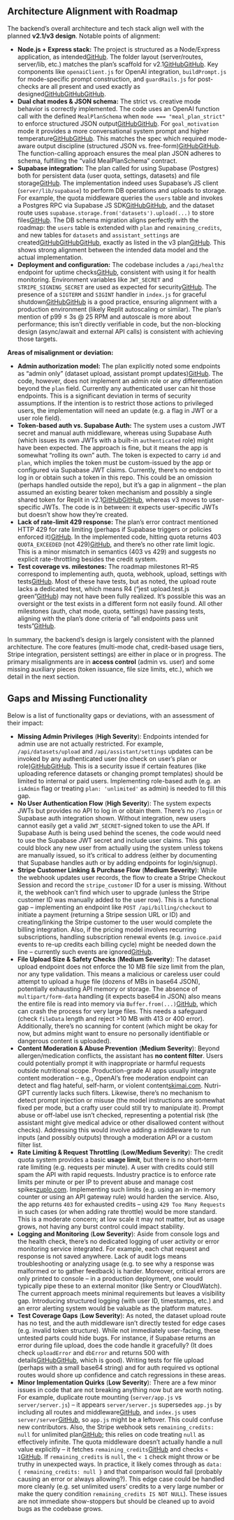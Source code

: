 ## Architecture Alignment with Roadmap

The backend’s overall architecture and tech stack align well with the planned **v2.1/v3 design**. Notable points of alignment:

- **Node.js + Express stack:** The project is structured as a Node/Express application, as intended[GitHub](https://github.com/nutri-org/nutri-gpt-assistant/blob/e5bb499f52e6ab9179aa8aa5b305e52572740b42/docs/replit_backend_plan_v_2_1.md#L23-L31). The folder layout (server/routes, server/lib, etc.) matches the plan’s scaffold for v2.1[GitHub](https://github.com/nutri-org/nutri-gpt-assistant/blob/e5bb499f52e6ab9179aa8aa5b305e52572740b42/docs/replit_backend_plan_v_2_1.md#L92-L101)[GitHub](https://github.com/nutri-org/nutri-gpt-assistant/blob/e5bb499f52e6ab9179aa8aa5b305e52572740b42/docs/replit_backend_plan_v_2_1.md#L104-L111). Key components like `openaiClient.js` for OpenAI integration, `buildPrompt.js` for mode-specific prompt construction, and `guardRails.js` for post-checks are all present and used exactly as designed[GitHub](https://github.com/nutri-org/nutri-gpt-assistant/blob/e5bb499f52e6ab9179aa8aa5b305e52572740b42/server/lib/openaiClient.js#L40-L48)[GitHub](https://github.com/nutri-org/nutri-gpt-assistant/blob/e5bb499f52e6ab9179aa8aa5b305e52572740b42/server/lib/openaiClient.js#L52-L61)[GitHub](https://github.com/nutri-org/nutri-gpt-assistant/blob/e5bb499f52e6ab9179aa8aa5b305e52572740b42/server/lib/guardRails.js#L10-L18).
- **Dual chat modes & JSON schema:** The strict vs. creative mode behavior is correctly implemented. The code uses an OpenAI function call with the defined `MealPlanSchema` when `mode === "meal_plan_strict"` to enforce structured JSON output[GitHub](https://github.com/nutri-org/nutri-gpt-assistant/blob/e5bb499f52e6ab9179aa8aa5b305e52572740b42/server/lib/buildPrompt.js#L43-L51)[GitHub](https://github.com/nutri-org/nutri-gpt-assistant/blob/e5bb499f52e6ab9179aa8aa5b305e52572740b42/server/lib/buildPrompt.js#L52-L60). For `goal_motivation` mode it provides a more conversational system prompt and higher temperature[GitHub](https://github.com/nutri-org/nutri-gpt-assistant/blob/e5bb499f52e6ab9179aa8aa5b305e52572740b42/server/lib/buildPrompt.js#L7-L15)[GitHub](https://github.com/nutri-org/nutri-gpt-assistant/blob/e5bb499f52e6ab9179aa8aa5b305e52572740b42/server/lib/buildPrompt.js#L16-L24). This matches the spec which required mode-aware output discipline (structured JSON vs. free-form)[GitHub](https://github.com/nutri-org/nutri-gpt-assistant/blob/e5bb499f52e6ab9179aa8aa5b305e52572740b42/docs/replit_backend_plan_v_2_1.md#L14-L22)[GitHub](https://github.com/nutri-org/nutri-gpt-assistant/blob/e5bb499f52e6ab9179aa8aa5b305e52572740b42/docs/replit_backend_plan_v_2_1.md#L70-L78). The function-calling approach ensures the meal plan JSON adheres to schema, fulfilling the “valid MealPlanSchema” contract.
- **Supabase integration:** The plan called for using Supabase (Postgres) both for persistent data (user quota, settings, datasets) and file storage[GitHub](https://github.com/nutri-org/nutri-gpt-assistant/blob/e5bb499f52e6ab9179aa8aa5b305e52572740b42/attached_assets/Pasted--1-Create-docs-backend-plan-v3-md-supersedes-v2-1-cat-docs-backend-plan-v3-md-EOF-Nutr-1753812672052_1753812672053.txt#L18-L22). The implementation indeed uses Supabase’s JS client (`server/lib/supabase`) to perform DB operations and uploads to storage. For example, the quota middleware queries the `users` table and invokes a Postgres RPC via Supabase JS SDK[GitHub](https://github.com/nutri-org/nutri-gpt-assistant/blob/e5bb499f52e6ab9179aa8aa5b305e52572740b42/middleware/quota.js#L9-L17)[GitHub](https://github.com/nutri-org/nutri-gpt-assistant/blob/e5bb499f52e6ab9179aa8aa5b305e52572740b42/middleware/quota.js#L19-L23), and the dataset route uses `supabase.storage.from('datasets').upload(...)` to store files[GitHub](https://github.com/nutri-org/nutri-gpt-assistant/blob/e5bb499f52e6ab9179aa8aa5b305e52572740b42/server/routes/datasets.js#L26-L34). The DB schema migration aligns perfectly with the roadmap: the `users` table is extended with `plan` and `remaining_credits`, and new tables for `datasets` and `assistant_settings` are created[GitHub](https://github.com/nutri-org/nutri-gpt-assistant/blob/e5bb499f52e6ab9179aa8aa5b305e52572740b42/db/migrations/20250730_r1.sql#L2-L10)[GitHub](https://github.com/nutri-org/nutri-gpt-assistant/blob/e5bb499f52e6ab9179aa8aa5b305e52572740b42/db/migrations/20250730_r1.sql#L6-L14)[GitHub](https://github.com/nutri-org/nutri-gpt-assistant/blob/e5bb499f52e6ab9179aa8aa5b305e52572740b42/db/migrations/20250730_r1.sql#L15-L23), exactly as listed in the v3 plan[GitHub](https://github.com/nutri-org/nutri-gpt-assistant/blob/e5bb499f52e6ab9179aa8aa5b305e52572740b42/attached_assets/Pasted--1-Create-docs-backend-plan-v3-md-supersedes-v2-1-cat-docs-backend-plan-v3-md-EOF-Nutr-1753812672052_1753812672053.txt#L18-L22). This shows strong alignment between the intended data model and the actual implementation.
- **Deployment and configuration:** The codebase includes a `/api/healthz` endpoint for uptime checks[GitHub](https://github.com/nutri-org/nutri-gpt-assistant/blob/e5bb499f52e6ab9179aa8aa5b305e52572740b42/server/routes/health.js#L5-L12), consistent with using it for health monitoring. Environment variables like `JWT_SECRET` and `STRIPE_SIGNING_SECRET` are used as expected for security[GitHub](https://github.com/nutri-org/nutri-gpt-assistant/blob/e5bb499f52e6ab9179aa8aa5b305e52572740b42/.env.example#L2-L7). The presence of a `SIGTERM` and `SIGINT` handler in `index.js` for graceful shutdown[GitHub](https://github.com/nutri-org/nutri-gpt-assistant/blob/e5bb499f52e6ab9179aa8aa5b305e52572740b42/index.js#L9-L17)[GitHub](https://github.com/nutri-org/nutri-gpt-assistant/blob/e5bb499f52e6ab9179aa8aa5b305e52572740b42/index.js#L18-L25) is a good practice, ensuring alignment with a production environment (likely Replit autoscaling or similar). The plan’s mention of p99 ≤ 3s @ 25 RPM and autoscale is more about performance; this isn’t directly verifiable in code, but the non-blocking design (async/await and external API calls) is consistent with achieving those targets.

**Areas of misalignment or deviation:**

- **Admin authorization model:** The plan explicitly noted some endpoints as “admin only” (dataset upload, assistant prompt updates)[GitHub](https://github.com/nutri-org/nutri-gpt-assistant/blob/e5bb499f52e6ab9179aa8aa5b305e52572740b42/attached_assets/Pasted--1-Create-docs-backend-plan-v3-md-supersedes-v2-1-cat-docs-backend-plan-v3-md-EOF-Nutr-1753812672052_1753812672053.txt#L24-L32). The code, however, does not implement an admin role or any differentiation beyond the `plan` field. Currently any authenticated user can hit those endpoints. This is a significant deviation in terms of security assumptions. If the intention is to restrict those actions to privileged users, the implementation will need an update (e.g. a flag in JWT or a user role field).
- **Token-based auth vs. Supabase Auth:** The system uses a custom JWT secret and manual auth middleware, whereas using Supabase Auth (which issues its own JWTs with a built-in `authenticated` role) might have been expected. The approach is fine, but it means the app is somewhat “rolling its own” auth. The token is expected to carry `id` and `plan`, which implies the token must be custom-issued by the app or configured via Supabase JWT claims. Currently, there’s no endpoint to log in or obtain such a token in this repo. This could be an omission (perhaps handled outside the repo), but it’s a gap in alignment – the plan assumed an existing bearer token mechanism and possibly a single shared token for Replit in v2.1[GitHub](https://github.com/nutri-org/nutri-gpt-assistant/blob/e5bb499f52e6ab9179aa8aa5b305e52572740b42/docs/replit_backend_plan_v_2_1.md#L27-L35)[GitHub](https://github.com/nutri-org/nutri-gpt-assistant/blob/e5bb499f52e6ab9179aa8aa5b305e52572740b42/docs/replit_backend_plan_v_2_1.md#L43-L51), whereas v3 moves to user-specific JWTs. The code is in between: it expects user-specific JWTs but doesn’t show how they’re created.
- **Lack of rate-limit 429 response:** The plan’s error contract mentioned HTTP 429 for rate limiting (perhaps if Supabase triggers or policies enforced it)[GitHub](https://github.com/nutri-org/nutri-gpt-assistant/blob/e5bb499f52e6ab9179aa8aa5b305e52572740b42/docs/replit_backend_plan_v_2_1.md#L82-L89). In the implemented code, hitting quota returns 403 `QUOTA_EXCEEDED` (not 429)[GitHub](https://github.com/nutri-org/nutri-gpt-assistant/blob/e5bb499f52e6ab9179aa8aa5b305e52572740b42/middleware/quota.js#L14-L18), and there’s no other rate limit logic. This is a minor mismatch in semantics (403 vs 429) and suggests no explicit rate-throttling besides the credit system.
- **Test coverage vs. milestones:** The roadmap milestones R1–R5 correspond to implementing auth, quota, webhook, upload, settings with tests[GitHub](https://github.com/nutri-org/nutri-gpt-assistant/blob/e5bb499f52e6ab9179aa8aa5b305e52572740b42/attached_assets/Pasted--1-Create-docs-backend-plan-v3-md-supersedes-v2-1-cat-docs-backend-plan-v3-md-EOF-Nutr-1753812672052_1753812672053.txt#L34-L42). Most of these have tests, but as noted, the upload route lacks a dedicated test, which means R4 (“jest upload.test.js green”[GitHub](https://github.com/nutri-org/nutri-gpt-assistant/blob/e5bb499f52e6ab9179aa8aa5b305e52572740b42/attached_assets/Pasted--1-Create-docs-backend-plan-v3-md-supersedes-v2-1-cat-docs-backend-plan-v3-md-EOF-Nutr-1753812672052_1753812672053.txt#L38-L41)) may not have been fully realized. It’s possible this was an oversight or the test exists in a different form not easily found. All other milestones (auth, chat mode, quota, settings) have passing tests, aligning with the plan’s done criteria of “all endpoints pass unit tests”[GitHub](https://github.com/nutri-org/nutri-gpt-assistant/blob/e5bb499f52e6ab9179aa8aa5b305e52572740b42/attached_assets/Pasted--1-Create-docs-backend-plan-v3-md-supersedes-v2-1-cat-docs-backend-plan-v3-md-EOF-Nutr-1753812672052_1753812672053.txt#L44-L48).

In summary, the backend’s design is largely consistent with the planned architecture. The core features (multi-mode chat, credit-based usage tiers, Stripe integration, persistent settings) are either in place or in progress. The primary misalignments are in **access control** (admin vs. user) and some missing auxiliary pieces (token issuance, file size limits, etc.), which we detail in the next section.

## Gaps and Missing Functionality

Below is a list of functionality gaps or deviations, with an assessment of their impact:

- **Missing Admin Privileges** (**High Severity**): Endpoints intended for admin use are not actually restricted. For example, `/api/datasets/upload` and `/api/assistant/settings` updates can be invoked by any authenticated user (no check on user’s plan or role)[GitHub](https://github.com/nutri-org/nutri-gpt-assistant/blob/e5bb499f52e6ab9179aa8aa5b305e52572740b42/server/routes/datasets.js#L14-L21)[GitHub](https://github.com/nutri-org/nutri-gpt-assistant/blob/e5bb499f52e6ab9179aa8aa5b305e52572740b42/server/routes/settings.js#L43-L51). This is a security issue if certain features (like uploading reference datasets or changing prompt templates) should be limited to internal or paid users. Implementing role-based auth (e.g. an `isAdmin` flag or treating `plan: 'unlimited'` as admin) is needed to fill this gap.
- **No User Authentication Flow** (**High Severity**): The system expects JWTs but provides no API to log in or obtain them. There’s no `/login` or Supabase auth integration shown. Without integration, new users cannot easily get a valid `JWT_SECRET`-signed token to use the API. If Supabase Auth is being used behind the scenes, the code would need to use the Supabase JWT secret and include user claims. This gap could block any new user from actually using the system unless tokens are manually issued, so it’s critical to address (either by documenting that Supabase handles auth or by adding endpoints for login/signup).
- **Stripe Customer Linking & Purchase Flow** (**Medium Severity**): While the webhook updates user records, the flow to create a Stripe Checkout Session and record the `stripe_customer` ID for a user is missing. Without it, the webhook can’t find which user to upgrade (unless the Stripe customer ID was manually added to the user row). This is a functional gap – implementing an endpoint like `POST /api/billing/checkout` to initiate a payment (returning a Stripe session URL or ID) and creating/linking the Stripe customer to the user would complete the billing integration. Also, if the pricing model involves recurring subscriptions, handling subscription renewal events (e.g. `invoice.paid` events to re-up credits each billing cycle) might be needed down the line – currently such events are ignored[GitHub](https://github.com/nutri-org/nutri-gpt-assistant/blob/e5bb499f52e6ab9179aa8aa5b305e52572740b42/tests/billing.test.js#L101-L108).
- **File Upload Size & Safety Checks** (**Medium Severity**): The dataset upload endpoint does not enforce the 10 MB file size limit from the plan, nor any type validation. This means a malicious or careless user could attempt to upload a huge file (dozens of MBs in base64 JSON), potentially exhausting API memory or storage. The absence of `multipart/form-data` handling (it expects base64 in JSON) also means the entire file is read into memory via `Buffer.from(...)`[GitHub](https://github.com/nutri-org/nutri-gpt-assistant/blob/e5bb499f52e6ab9179aa8aa5b305e52572740b42/server/routes/datasets.js#L26-L34), which can crash the process for very large files. This needs a safeguard (check `fileData` length and reject >10 MB with 413 or 400 error). Additionally, there’s no scanning for content (which might be okay for now, but admins might want to ensure no personally identifiable or dangerous content is uploaded).
- **Content Moderation & Abuse Prevention** (**Medium Severity**): Beyond allergen/medication conflicts, the assistant has **no content filter**. Users could potentially prompt it with inappropriate or harmful requests outside nutritional scope. Production-grade AI apps usually integrate content moderation – e.g., OpenAI’s free moderation endpoint can detect and flag hateful, self-harm, or violent content[skimai.com](https://skimai.com/10-best-practices-for-managing-user-generated-content-with-openais-api/#:~\:text=AI%20skimai,The%20endpoint). Nutri-GPT currently lacks such filters. Likewise, there’s no mechanism to detect prompt injection or misuse (the model instructions are somewhat fixed per mode, but a crafty user could still try to manipulate it). Prompt abuse or off-label use isn’t checked, representing a potential risk (the assistant might give medical advice or other disallowed content without checks). Addressing this would involve adding a middleware to run inputs (and possibly outputs) through a moderation API or a custom filter list.
- **Rate Limiting & Request Throttling** (**Low/Medium Severity**): The credit quota system provides a basic **usage limit**, but there is no short-term rate limiting (e.g. requests per minute). A user with credits could still spam the API with rapid requests. Industry practice is to enforce rate limits per minute or per IP to prevent abuse and manage cost spikes[zuplo.com](https://zuplo.com/blog/2023/10/11/rate-limiting-openai-requests#:~\:text=Rate%20limiting%20is%20a%20great,AI%20models%20in%20your%20API). Implementing such limits (e.g. using an in-memory counter or using an API gateway rule) would harden the service. Also, the app returns `403` for exhausted credits – using `429 Too Many Requests` in such cases (or when adding rate throttle) would be more standard. This is a moderate concern; at low scale it may not matter, but as usage grows, not having any burst control could impact stability.
- **Logging and Monitoring** (**Low Severity**): Aside from console logs and the health check, there’s no dedicated logging of user activity or error monitoring service integrated. For example, each chat request and response is not saved anywhere. Lack of audit logs means troubleshooting or analyzing usage (e.g. to see why a response was malformed or to gather feedback) is harder. Moreover, critical errors are only printed to console – in a production deployment, one would typically pipe these to an external monitor (like Sentry or CloudWatch). The current approach meets minimal requirements but leaves a visibility gap. Introducing structured logging (with user ID, timestamps, etc.) and an error alerting system would be valuable as the platform matures.
- **Test Coverage Gaps** (**Low Severity**): As noted, the dataset upload route has no test, and the auth middleware isn’t directly tested for edge cases (e.g. invalid token structure). While not immediately user-facing, these untested parts could hide bugs. For instance, if Supabase returns an error during file upload, does the code handle it gracefully? (It does check `uploadError` and `dbError` and returns 500 with details[GitHub](https://github.com/nutri-org/nutri-gpt-assistant/blob/e5bb499f52e6ab9179aa8aa5b305e52572740b42/server/routes/datasets.js#L34-L42)[GitHub](https://github.com/nutri-org/nutri-gpt-assistant/blob/e5bb499f52e6ab9179aa8aa5b305e52572740b42/server/routes/datasets.js#L52-L60), which is good). Writing tests for file upload (perhaps with a small base64 string) and for auth required vs optional routes would shore up confidence and catch regressions in these areas.
- **Minor Implementation Quirks** (**Low Severity**): There are a few minor issues in code that are not breaking anything now but are worth noting. For example, duplicate route mounting (`server/app.js` vs `server/server.js`) – it appears `server/server.js` supersedes `app.js` by including all routes and middleware[GitHub](https://github.com/nutri-org/nutri-gpt-assistant/blob/e5bb499f52e6ab9179aa8aa5b305e52572740b42/server/server.js#L21-L28), and `index.js` uses `server/server`[GitHub](https://github.com/nutri-org/nutri-gpt-assistant/blob/e5bb499f52e6ab9179aa8aa5b305e52572740b42/index.js#L2-L7), so `app.js` might be a leftover. This could confuse new contributors. Also, the Stripe webhook sets `remaining_credits: null` for unlimited plan[GitHub](https://github.com/nutri-org/nutri-gpt-assistant/blob/e5bb499f52e6ab9179aa8aa5b305e52572740b42/server/routes/billing.js#L19-L27); this relies on code treating `null` as effectively infinite. The quota middleware doesn’t actually handle a null value explicitly – it fetches `remaining_credits`[GitHub](https://github.com/nutri-org/nutri-gpt-assistant/blob/e5bb499f52e6ab9179aa8aa5b305e52572740b42/middleware/quota.js#L9-L17) and checks `< 1`[GitHub](https://github.com/nutri-org/nutri-gpt-assistant/blob/e5bb499f52e6ab9179aa8aa5b305e52572740b42/middleware/quota.js#L14-L18). If `remaining_credits` is `null`, the `< 1` check might throw or be truthy in unexpected ways. In practice, it likely comes through as `data: { remaining_credits: null }` and that comparison would fail (probably causing an error or always allowing?). This edge case could be handled more cleanly (e.g. set unlimited users’ credits to a very large number or make the query condition `remaining_credits IS NOT NULL`). These issues are not immediate show-stoppers but should be cleaned up to avoid bugs as the codebase grows.
